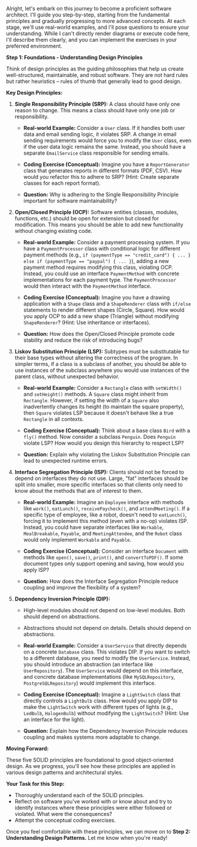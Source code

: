 Alright, let's embark on this journey to become a proficient software architect. I'll guide you step-by-step, starting from the fundamental principles and gradually progressing to more advanced concepts. At each stage, we'll use real-world examples, and I'll pose questions to ensure your understanding. While I can't directly render diagrams or execute code here, I'll describe them clearly, and you can implement the exercises in your preferred environment.

**Step 1: Foundations - Understanding Design Principles**

Think of design principles as the guiding philosophies that help us create well-structured, maintainable, and robust software. They are not hard rules but rather heuristics – rules of thumb that generally lead to good design.

**Key Design Principles:**

1.  **Single Responsibility Principle (SRP):** A class should have only one reason to change. This means a class should have only one job or responsibility.

    * **Real-world Example:** Consider a `User` class. If it handles both user data and email sending logic, it violates SRP. A change in email sending requirements would force you to modify the `User` class, even if the user data logic remains the same. Instead, you should have a separate `EmailService` class responsible for sending emails.

    * **Coding Exercise (Conceptual):** Imagine you have a `ReportGenerator` class that generates reports in different formats (PDF, CSV). How would you refactor this to adhere to SRP? (Hint: Create separate classes for each report format).

    * **Question:** Why is adhering to the Single Responsibility Principle important for software maintainability?

2.  **Open/Closed Principle (OCP):** Software entities (classes, modules, functions, etc.) should be open for extension but closed for modification. This means you should be able to add new functionality without changing existing code.

    * **Real-world Example:** Consider a payment processing system. If you have a `PaymentProcessor` class with conditional logic for different payment methods (e.g., `if (paymentType == "credit_card") { ... } else if (paymentType == "paypal") { ... }`), adding a new payment method requires modifying this class, violating OCP. Instead, you could use an interface `PaymentMethod` with concrete implementations for each payment type. The `PaymentProcessor` would then interact with the `PaymentMethod` interface.

    * **Coding Exercise (Conceptual):** Imagine you have a drawing application with a `Shape` class and a `ShapeRenderer` class with `if/else` statements to render different shapes (Circle, Square). How would you apply OCP to add a new shape (Triangle) without modifying `ShapeRenderer`? (Hint: Use inheritance or interfaces).

    * **Question:** How does the Open/Closed Principle promote code stability and reduce the risk of introducing bugs?

3.  **Liskov Substitution Principle (LSP):** Subtypes must be substitutable for their base types without altering the correctness of the program. In simpler terms, if a class is a subclass of another, you should be able to use instances of the subclass anywhere you would use instances of the parent class, without unexpected behavior.

    * **Real-world Example:** Consider a `Rectangle` class with `setWidth()` and `setHeight()` methods. A `Square` class might inherit from `Rectangle`. However, if setting the width of a `Square` also inadvertently changes its height (to maintain the square property), then `Square` violates LSP because it doesn't behave like a true `Rectangle` in all contexts.

    * **Coding Exercise (Conceptual):** Think about a base class `Bird` with a `fly()` method. Now consider a subclass `Penguin`. Does `Penguin` violate LSP? How would you design this hierarchy to respect LSP?

    * **Question:** Explain why violating the Liskov Substitution Principle can lead to unexpected runtime errors.

4.  **Interface Segregation Principle (ISP):** Clients should not be forced to depend on interfaces they do not use. Large, "fat" interfaces should be split into smaller, more specific interfaces so that clients only need to know about the methods that are of interest to them.

    * **Real-world Example:** Imagine an `Employee` interface with methods like `work()`, `eatLunch()`, `receivePaycheck()`, and `attendMeeting()`. If a specific type of employee, like a robot, doesn't need to `eatLunch()`, forcing it to implement this method (even with a no-op) violates ISP. Instead, you could have separate interfaces like `Workable`, `MealBreakable`, `Payable`, and `MeetingAttendee`, and the `Robot` class would only implement `Workable` and `Payable`.

    * **Coding Exercise (Conceptual):** Consider an interface `Document` with methods like `open()`, `save()`, `print()`, and `convertToPDF()`. If some document types only support opening and saving, how would you apply ISP?

    * **Question:** How does the Interface Segregation Principle reduce coupling and improve the flexibility of a system?

5.  **Dependency Inversion Principle (DIP):**
    * High-level modules should not depend on low-level modules. Both should depend on abstractions.
    * Abstractions should not depend on details. Details should depend on abstractions.

    * **Real-world Example:** Consider a `UserService` that directly depends on a concrete `Database` class. This violates DIP. If you want to switch to a different database, you need to modify the `UserService`. Instead, you should introduce an abstraction (an interface like `UserRepository`). The `UserService` would depend on this interface, and concrete database implementations (like `MySQLRepository`, `PostgreSQLRepository`) would implement this interface.

    * **Coding Exercise (Conceptual):** Imagine a `LightSwitch` class that directly controls a `LightBulb` class. How would you apply DIP to make the `LightSwitch` work with different types of lights (e.g., `LedBulb`, `HalogenBulb`) without modifying the `LightSwitch`? (Hint: Use an interface for the light).

    * **Question:** Explain how the Dependency Inversion Principle reduces coupling and makes systems more adaptable to change.

**Moving Forward:**

These five SOLID principles are foundational to good object-oriented design. As we progress, you'll see how these principles are applied in various design patterns and architectural styles.

**Your Task for this Step:**

* Thoroughly understand each of the SOLID principles.
* Reflect on software you've worked with or know about and try to identify instances where these principles were either followed or violated. What were the consequences?
* Attempt the conceptual coding exercises.

Once you feel comfortable with these principles, we can move on to **Step 2: Understanding Design Patterns.** Let me know when you're ready!
